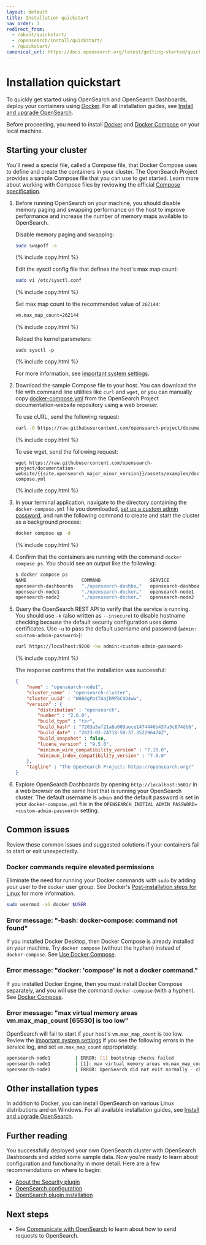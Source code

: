 ```yaml
---
layout: default
title: Installation quickstart
nav_order: 3
redirect_from: 
  - /about/quickstart/
  - /opensearch/install/quickstart/
  - /quickstart/
canonical_url: https://docs.opensearch.org/latest/getting-started/quickstart/
---
```


# Installation quickstart

To quickly get started using OpenSearch and OpenSearch Dashboards, deploy your containers using [Docker](https://www.docker.com/). For all installation guides, see [Install and upgrade OpenSearch]({{site.url}}{{site.baseurl}}/install-and-configure/).

Before proceeding, you need to install [Docker](https://docs.docker.com/get-docker/) and [Docker Compose](https://github.com/docker/compose) on your local machine. 


## Starting your cluster

You'll need a special file, called a Compose file, that Docker Compose uses to define and create the containers in your cluster. The OpenSearch Project provides a sample Compose file that you can use to get started. Learn more about working with Compose files by reviewing the official [Compose specification](https://docs.docker.com/compose/compose-file/).

1. Before running OpenSearch on your machine, you should disable memory paging and swapping performance on the host to improve performance and increase the number of memory maps available to OpenSearch.
    
    Disable memory paging and swapping:
    
    ```bash
    sudo swapoff -a
    ```
    {% include copy.html %}

    Edit the sysctl config file that defines the host's max map count:

    ```bash
    sudo vi /etc/sysctl.conf
    ```
    {% include copy.html %}

    Set max map count to the recommended value of `262144`:
    
    ```bash
    vm.max_map_count=262144
    ```
    {% include copy.html %}

    Reload the kernel parameters:

    ```
    sudo sysctl -p
    ```  
    {% include copy.html %}

    For more information, see [important system settings]({{site.url}}{{site.baseurl}}/opensearch/install/important-settings/).

1. Download the sample Compose file to your host. You can download the file with command line utilities like `curl` and `wget`, or you can manually copy [docker-compose.yml](https://github.com/opensearch-project/documentation-website/blob/{{site.opensearch_major_minor_version}}/assets/examples/docker-compose.yml) from the OpenSearch Project documentation-website repository using a web browser.

    To use cURL, send the following request:

    ```bash
    curl -O https://raw.githubusercontent.com/opensearch-project/documentation-website/{{site.opensearch_major_minor_version}}/assets/examples/docker-compose.yml
    ```
    {% include copy.html %}

    To use wget, send the following request:

    ```
    wget https://raw.githubusercontent.com/opensearch-project/documentation-website/{{site.opensearch_major_minor_version}}/assets/examples/docker-compose.yml
    ```
    {% include copy.html %}

1. In your terminal application, navigate to the directory containing the `docker-compose.yml` file you downloaded, [set up a custom admin password]({{site.url}}{{site.baseurl}}/install-and-configure/install-opensearch/docker/#setting-a-custom-admin-password), and run the following command to create and start the cluster as a background process:
    
    ```bash
    docker compose up -d
    ```
    {% include copy.html %}

1. Confirm that the containers are running with the command `docker compose ps`. You should see an output like the following:

    ```bash
    $ docker compose ps
    NAME                    COMMAND                  SERVICE                 STATUS              PORTS
    opensearch-dashboards   "./opensearch-dashbo…"   opensearch-dashboards   running             0.0.0.0:5601->5601/tcp
    opensearch-node1        "./opensearch-docker…"   opensearch-node1        running             0.0.0.0:9200->9200/tcp, 9300/tcp, 0.0.0.0:9600->9600/tcp, 9650/tcp
    opensearch-node2        "./opensearch-docker…"   opensearch-node2        running             9200/tcp, 9300/tcp, 9600/tcp, 9650/tcp
    ```

1. Query the OpenSearch REST API to verify that the service is running. You should use `-k` (also written as `--insecure`) to disable hostname checking because the default security configuration uses demo certificates. Use `-u` to pass the default username and password (`admin:<custom-admin-password>`):

    ```bash
    curl https://localhost:9200 -ku admin:<custom-admin-password>
    ```
    {% include copy.html %}

    The response confirms that the installation was successful:

    ```json
    {
        "name" : "opensearch-node1",
        "cluster_name" : "opensearch-cluster",
        "cluster_uuid" : "W0B8gPotTAajhMPbC9D4ww",
        "version" : {
            "distribution" : "opensearch",
            "number" : "2.6.0",
            "build_type" : "tar",
            "build_hash" : "7203a5af21a8a009aece1474446b437a3c674db6",
            "build_date" : "2023-02-24T18:58:37.352296474Z",
            "build_snapshot" : false,
            "lucene_version" : "9.5.0",
            "minimum_wire_compatibility_version" : "7.10.0",
            "minimum_index_compatibility_version" : "7.0.0"
        },
        "tagline" : "The OpenSearch Project: https://opensearch.org/"
    }
    ```
1. Explore OpenSearch Dashboards by opening `http://localhost:5601/` in a web browser on the same host that is running your OpenSearch cluster. The default username is `admin` and the default password is set in your `docker-compose.yml` file in the `OPENSEARCH_INITIAL_ADMIN_PASSWORD=<custom-admin-password>` setting.

## Common issues

Review these common issues and suggested solutions if your containers fail to start or exit unexpectedly.

### Docker commands require elevated permissions

Eliminate the need for running your Docker commands with `sudo` by adding your user to the `docker` user group. See Docker's [Post-installation steps for Linux](https://docs.docker.com/engine/install/linux-postinstall/) for more information.
```bash
sudo usermod -aG docker $USER
```

### Error message: "-bash: docker-compose: command not found"

If you installed Docker Desktop, then Docker Compose is already installed on your machine. Try `docker compose` (without the hyphen) instead of `docker-compose`. See [Use Docker Compose](https://docs.docker.com/get-started/08_using_compose/).

### Error message: "docker: 'compose' is not a docker command."

If you installed Docker Engine, then you must install Docker Compose separately, and you will use the command `docker-compose` (with a hyphen). See [Docker Compose](https://github.com/docker/compose).

### Error message: "max virtual memory areas vm.max_map_count [65530] is too low"

OpenSearch will fail to start if your host's `vm.max_map_count` is too low. Review the [important system settings]({{site.url}}{{site.baseurl}}/opensearch/install/important-settings/) if you see the following errors in the service log, and set `vm.max_map_count` appropriately.
```bash
opensearch-node1         | ERROR: [1] bootstrap checks failed
opensearch-node1         | [1]: max virtual memory areas vm.max_map_count [65530] is too low, increase to at least [262144]
opensearch-node1         | ERROR: OpenSearch did not exit normally - check the logs at /usr/share/opensearch/logs/opensearch-cluster.log
```

## Other installation types

In addition to Docker, you can install OpenSearch on various Linux distributions and on Windows. For all available installation guides, see [Install and upgrade OpenSearch]({{site.url}}{{site.baseurl}}/install-and-configure/).

## Further reading

You successfully deployed your own OpenSearch cluster with OpenSearch Dashboards and added some sample data. Now you're ready to learn about configuration and functionality in more detail. Here are a few recommendations on where to begin:
- [About the Security plugin]({{site.url}}{{site.baseurl}}/security/index/)
- [OpenSearch configuration]({{site.url}}{{site.baseurl}}/install-and-configure/configuring-opensearch/)
- [OpenSearch plugin installation]({{site.url}}{{site.baseurl}}/opensearch/install/plugins/)

## Next steps

- See [Communicate with OpenSearch]({{site.url}}{{site.baseurl}}/getting-started/communicate/) to learn about how to send requests to OpenSearch.
